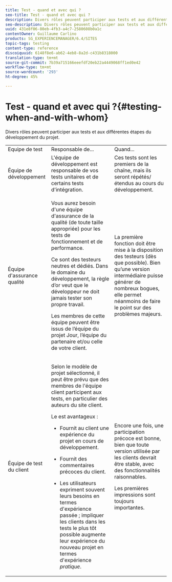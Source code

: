 ```yaml
---
title: Test - quand et avec qui ?
seo-title: Test - quand et avec qui ?
description: Divers rôles peuvent participer aux tests et aux différentes étapes du développement du projet
seo-description: Divers rôles peuvent participer aux tests et aux différentes étapes du développement du projet
uuid: 431e8f06-80eb-4fb3-a4c7-2580608b0a1c
contentOwner: Guillaume Carlino
products: SG_EXPERIENCEMANAGER/6.4/SITES
topic-tags: testing
content-type: reference
discoiquuid: 6148f8e6-ab62-4eb8-8a2d-c431b8318000
translation-type: tm+mt
source-git-commit: 7b39a715166eeefdf20eb22a4449068ff1ed0e42
workflow-type: tm+mt
source-wordcount: '293'
ht-degree: 45%

---
```



# Test - quand et avec qui ?{#testing-when-and-with-whom}

Divers rôles peuvent participer aux tests et aux différentes étapes du développement du projet.

<table> 
 <tbody> 
  <tr> 
   <td>Equipe de test</td> 
   <td>Responsable de... </td> 
   <td>Quand...</td> 
  </tr> 
  <tr> 
   <td>Équipe de développement</td> 
   <td>L'équipe de développement est responsable de vos tests unitaires et de certains tests d'intégration.</td> 
   <td>Ces tests sont les premiers de la chaîne, mais ils seront répétés/étendus au cours du développement.</td> 
  </tr> 
  <tr> 
   <td>Équipe d'assurance qualité</td> 
   <td><p>Vous aurez besoin d'une équipe d'assurance de la qualité (de toute taille appropriée) pour les tests de fonctionnement et de performance.</p> <p>Ce sont des testeurs neutres et dédiés. Dans le domaine du développement, la règle d’or veut que le développeur ne doit jamais tester son propre travail.</p> <p>Les membres de cette équipe peuvent être issus de l’équipe du projet Jour, l’équipe du partenaire et/ou celle de votre client.</p> </td> 
   <td><p>La première fonction doit être mise à la disposition des testeurs (dès que possible). Bien qu’une version intermédiaire puisse générer de nombreux bogues, elle permet néanmoins de faire le point sur des problèmes majeurs.</p> </td> 
  </tr> 
  <tr> 
   <td>Équipe de test du client</td> 
   <td><p>Selon le modèle de projet sélectionné, il peut être prévu que des membres de l'équipe client participent aux tests, en particulier des auteurs du site client.</p> <p>Le est avantageux :</p> 
    <ul> 
     <li><p>Fournit au client une expérience du projet en cours de développement.</p> </li> 
     <li><p>Fournit des commentaires précoces du client.</p> </li> 
     <li><p>Les utilisateurs expriment souvent leurs besoins en termes d'expérience passée ; impliquer les clients dans les tests le plus tôt possible augmente leur expérience du nouveau projet en termes d'expérience <i>pratique</i>.</p> </li> 
    </ul> </td> 
   <td><p>Encore une fois, une participation précoce est bonne, bien que toute version utilisée par les clients devrait être stable, avec des fonctionnalités raisonnables.</p> <p>Les premières impressions sont toujours importantes.</p> </td> 
  </tr> 
 </tbody> 
</table>

